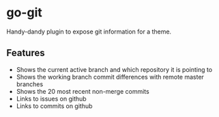 go-git
======

Handy-dandy plugin to expose git information for a theme.

## Features

* Shows the current active branch and which repository it is pointing to
* Shows the working branch commit differences with remote master branches
* Shows the 20 most recent non-merge commits
* Links to issues on github
* Links to commits on github
